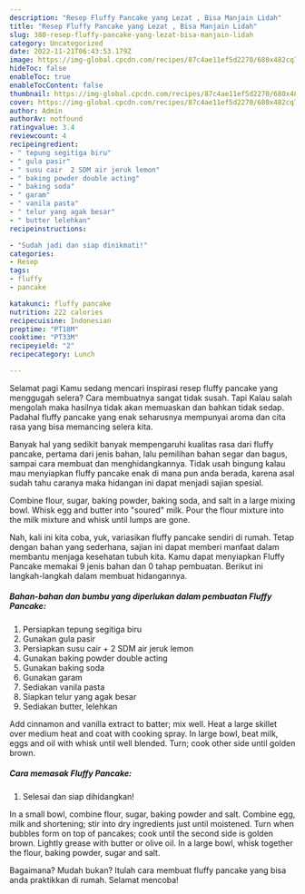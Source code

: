```yaml
---
description: "Resep Fluffy Pancake yang Lezat , Bisa Manjain Lidah"
title: "Resep Fluffy Pancake yang Lezat , Bisa Manjain Lidah"
slug: 380-resep-fluffy-pancake-yang-lezat-bisa-manjain-lidah
category: Uncategorized
date: 2022-11-21T06:43:53.179Z
image: https://img-global.cpcdn.com/recipes/87c4ae11ef5d2270/680x482cq70/fluffy-pancake-foto-resep-utama.jpg
hideToc: false
enableToc: true
enableTocContent: false
thumbnail: https://img-global.cpcdn.com/recipes/87c4ae11ef5d2270/680x482cq70/fluffy-pancake-foto-resep-utama.jpg
cover: https://img-global.cpcdn.com/recipes/87c4ae11ef5d2270/680x482cq70/fluffy-pancake-foto-resep-utama.jpg
author: Admin
authorAv: notfound
ratingvalue: 3.4
reviewcount: 4
recipeingredient:
- " tepung segitiga biru"
- " gula pasir"
- " susu cair  2 SDM air jeruk lemon"
- " baking powder double acting"
- " baking soda"
- " garam"
- " vanila pasta"
- " telur yang agak besar"
- " butter lelehkan"
recipeinstructions:

- "Sudah jadi dan siap dinikmati!"
categories:
- Resep
tags:
- fluffy
- pancake

katakunci: fluffy pancake 
nutrition: 222 calories
recipecuisine: Indonesian
preptime: "PT18M"
cooktime: "PT33M"
recipeyield: "2"
recipecategory: Lunch

---
```



Selamat pagi Kamu sedang mencari inspirasi resep fluffy pancake yang menggugah selera? Cara membuatnya sangat tidak susah. Tapi Kalau salah mengolah maka hasilnya tidak akan memuaskan dan bahkan tidak sedap. Padahal fluffy pancake yang enak seharusnya mempunyai aroma dan cita rasa yang bisa memancing selera kita.


Banyak hal yang sedikit banyak mempengaruhi kualitas rasa dari fluffy pancake, pertama dari jenis bahan, lalu pemilihan bahan segar dan bagus, sampai cara membuat dan menghidangkannya. Tidak usah bingung kalau mau menyiapkan fluffy pancake enak di mana pun anda berada, karena asal sudah tahu caranya maka hidangan ini dapat menjadi sajian spesial.

Combine flour, sugar, baking powder, baking soda, and salt in a large mixing bowl. Whisk egg and butter into &#34;soured&#34; milk. Pour the flour mixture into the milk mixture and whisk until lumps are gone.


Nah, kali ini kita coba, yuk, variasikan fluffy pancake sendiri di rumah. Tetap dengan bahan yang sederhana, sajian ini dapat memberi manfaat dalam membantu menjaga kesehatan tubuh kita. Kamu dapat menyiapkan Fluffy Pancake memakai 9 jenis bahan dan 0 tahap pembuatan. Berikut ini langkah-langkah dalam membuat hidangannya.

<!--inarticleads1-->

##### Bahan-bahan dan bumbu yang diperlukan dalam pembuatan Fluffy Pancake:

1. Persiapkan  tepung segitiga biru
1. Gunakan  gula pasir
1. Persiapkan  susu cair + 2 SDM air jeruk lemon
1. Gunakan  baking powder double acting
1. Gunakan  baking soda
1. Gunakan  garam
1. Sediakan  vanila pasta
1. Siapkan  telur yang agak besar
1. Sediakan  butter, lelehkan


Add cinnamon and vanilla extract to batter; mix well. Heat a large skillet over medium heat and coat with cooking spray. In large bowl, beat milk, eggs and oil with whisk until well blended. Turn; cook other side until golden brown. 

<!--inarticleads2-->

##### Cara memasak Fluffy Pancake:


1. Selesai dan siap dihidangkan!

In a small bowl, combine flour, sugar, baking powder and salt. Combine egg, milk and shortening; stir into dry ingredients just until moistened. Turn when bubbles form on top of pancakes; cook until the second side is golden brown. Lightly grease with butter or olive oil. In a large bowl, whisk together the flour, baking powder, sugar and salt. 

Bagaimana? Mudah bukan? Itulah cara membuat fluffy pancake yang bisa anda praktikkan di rumah. Selamat mencoba!
